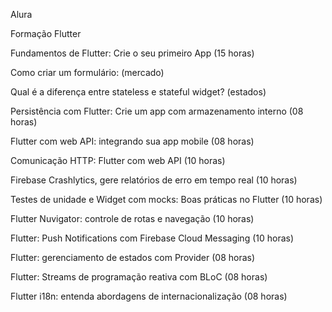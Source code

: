 Alura

Formação Flutter</br>

Fundamentos de Flutter: Crie o seu primeiro App (15 horas)</br>

Como criar um formulário: (mercado)</br>

Qual é a diferença entre stateless e stateful widget? (estados)</br>

Persistência com Flutter: Crie um app com armazenamento interno (08 horas)</br>

Flutter com web API: integrando sua app mobile (08 horas)</br>

Comunicação HTTP: Flutter com web API (10 horas)</br>

Firebase Crashlytics, gere relatórios de erro em tempo real (10 horas)</br>

Testes de unidade e Widget com mocks: Boas práticas no Flutter (10 horas)</br>

Flutter Nuvigator: controle de rotas e navegação (10 horas)</br>

Flutter: Push Notifications com Firebase Cloud Messaging (10 horas)</br>

Flutter: gerenciamento de estados com Provider (08 horas)</br>

Flutter: Streams de programação reativa com BLoC (08 horas)</br>

Flutter i18n: entenda abordagens de internacionalização (08 horas)</br>